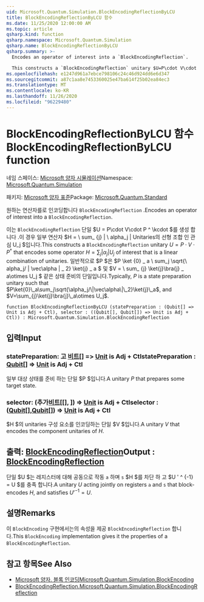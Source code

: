 ```yaml
---
uid: Microsoft.Quantum.Simulation.BlockEncodingReflectionByLCU
title: BlockEncodingReflectionByLCU 함수
ms.date: 11/25/2020 12:00:00 AM
ms.topic: article
qsharp.kind: function
qsharp.namespace: Microsoft.Quantum.Simulation
qsharp.name: BlockEncodingReflectionByLCU
qsharp.summary: >-
  Encodes an operator of interest into a `BlockEncodingReflection`.

  This constructs a `BlockEncodingReflection` unitary $U=P\cdot V\cdot P^\dagger$ that encodes some operator $H=\sum_{j}|\alpha_j|U_j$ of interest that is a linear combination of unitaries. Typically, $P$ is a state preparation unitary such that $P\ket{0}\_a\sum_j\sqrt{\alpha_j/\|\vec\alpha\|\_2}\ket{j}\_a$, and $V=\sum_{j}\ket{j}\bra{j}\_a\otimes U_j$.
ms.openlocfilehash: e1247d961a7ebce798106c24c46d924dd6e6d347
ms.sourcegitcommit: a87c1aa8e7453360025e47ba614f25b02ea84ec3
ms.translationtype: MT
ms.contentlocale: ko-KR
ms.lasthandoff: 11/26/2020
ms.locfileid: "96229480"
---
```

# <a name="blockencodingreflectionbylcu-function"></a><span data-ttu-id="4aac5-102">BlockEncodingReflectionByLCU 함수</span><span class="sxs-lookup"><span data-stu-id="4aac5-102">BlockEncodingReflectionByLCU function</span></span>

<span data-ttu-id="4aac5-103">네임 스페이스: [Microsoft 양자 시뮬레이션](xref:Microsoft.Quantum.Simulation)</span><span class="sxs-lookup"><span data-stu-id="4aac5-103">Namespace: [Microsoft.Quantum.Simulation](xref:Microsoft.Quantum.Simulation)</span></span>

<span data-ttu-id="4aac5-104">패키지: [Microsoft 양자 표준](https://nuget.org/packages/Microsoft.Quantum.Standard)</span><span class="sxs-lookup"><span data-stu-id="4aac5-104">Package: [Microsoft.Quantum.Standard](https://nuget.org/packages/Microsoft.Quantum.Standard)</span></span>


<span data-ttu-id="4aac5-105">원하는 연산자를로 인코딩합니다 `BlockEncodingReflection` .</span><span class="sxs-lookup"><span data-stu-id="4aac5-105">Encodes an operator of interest into a `BlockEncodingReflection`.</span></span>

<span data-ttu-id="4aac5-106">이는 `BlockEncodingReflection` 단일 $U = P\cdot V\cdot P ^ \kcdot $를 생성 합니다 .이 경우 일부 연산자 $H = \ sum_ {j} | \ alpha_j | Unitaries의 선형 조합 인 관심 U_j $입니다.</span><span class="sxs-lookup"><span data-stu-id="4aac5-106">This constructs a `BlockEncodingReflection` unitary $U=P\cdot V\cdot P^\dagger$ that encodes some operator $H=\sum_{j}|\alpha_j|U_j$ of interest that is a linear combination of unitaries.</span></span> <span data-ttu-id="4aac5-107">일반적으로 $P $은 $P \ket {0} \_ a \ sum_j \sqrt{\ alpha_j/ \| \vec\alpha \| \_ 2} \ket{j} \_ a $ 및 $V = \ sum_ {j} \ket{j}\bra{j} \_ a\otimes U_j $ 같은 상태 준비의 단일입니다.</span><span class="sxs-lookup"><span data-stu-id="4aac5-107">Typically, $P$ is a state preparation unitary such that $P\ket{0}\_a\sum_j\sqrt{\alpha_j/\|\vec\alpha\|\_2}\ket{j}\_a$, and $V=\sum_{j}\ket{j}\bra{j}\_a\otimes U_j$.</span></span>

```qsharp
function BlockEncodingReflectionByLCU (statePreparation : (Qubit[] => Unit is Adj + Ctl), selector : ((Qubit[], Qubit[]) => Unit is Adj + Ctl)) : Microsoft.Quantum.Simulation.BlockEncodingReflection
```


## <a name="input"></a><span data-ttu-id="4aac5-108">입력</span><span class="sxs-lookup"><span data-stu-id="4aac5-108">Input</span></span>

### <a name="statepreparation--qubit--unit--is-adj--ctl"></a><span data-ttu-id="4aac5-109">statePreparation: 고 [비트](xref:microsoft.quantum.lang-ref.qubit)[] => [Unit](xref:microsoft.quantum.lang-ref.unit)  is Adj + Ctl</span><span class="sxs-lookup"><span data-stu-id="4aac5-109">statePreparation : [Qubit](xref:microsoft.quantum.lang-ref.qubit)[] => [Unit](xref:microsoft.quantum.lang-ref.unit)  is Adj + Ctl</span></span>

<span data-ttu-id="4aac5-110">일부 대상 상태를 준비 하는 단일 $P $입니다.</span><span class="sxs-lookup"><span data-stu-id="4aac5-110">A unitary $P$ that prepares some target state.</span></span>


### <a name="selector--qubitqubit--unit--is-adj--ctl"></a><span data-ttu-id="4aac5-111">selector: (추가[비트](xref:microsoft.quantum.lang-ref.qubit)[[], [](xref:microsoft.quantum.lang-ref.qubit)]) => [Unit](xref:microsoft.quantum.lang-ref.unit) is Adj + Ctl</span><span class="sxs-lookup"><span data-stu-id="4aac5-111">selector : ([Qubit](xref:microsoft.quantum.lang-ref.qubit)[],[Qubit](xref:microsoft.quantum.lang-ref.qubit)[]) => [Unit](xref:microsoft.quantum.lang-ref.unit)  is Adj + Ctl</span></span>

<span data-ttu-id="4aac5-112">$H $의 unitaries 구성 요소를 인코딩하는 단일 $V $입니다.</span><span class="sxs-lookup"><span data-stu-id="4aac5-112">A unitary $V$ that encodes the component unitaries of $H$.</span></span>



## <a name="output--blockencodingreflection"></a><span data-ttu-id="4aac5-113">출력: [BlockEncodingReflection](xref:Microsoft.Quantum.Simulation.BlockEncodingReflection)</span><span class="sxs-lookup"><span data-stu-id="4aac5-113">Output : [BlockEncodingReflection](xref:Microsoft.Quantum.Simulation.BlockEncodingReflection)</span></span>

<span data-ttu-id="4aac5-114">단일 $U $는 레지스터에 대해 공동으로 작동 `a` 하며 `s` $H $를 차단 하 고 $U ' ^ {-1} = U $를 충족 합니다.</span><span class="sxs-lookup"><span data-stu-id="4aac5-114">A unitary $U$ acting jointly on registers `a` and `s` that block- encodes $H$, and satisfies $U'^{-1} = U$.</span></span>

## <a name="remarks"></a><span data-ttu-id="4aac5-115">설명</span><span class="sxs-lookup"><span data-stu-id="4aac5-115">Remarks</span></span>

<span data-ttu-id="4aac5-116">이 `BlockEncoding` 구현에서는의 속성을 제공 `BlockEncodingReflection` 합니다.</span><span class="sxs-lookup"><span data-stu-id="4aac5-116">This `BlockEncoding` implementation gives it the properties of a `BlockEncodingReflection`.</span></span>

## <a name="see-also"></a><span data-ttu-id="4aac5-117">참고 항목</span><span class="sxs-lookup"><span data-stu-id="4aac5-117">See Also</span></span>

- [<span data-ttu-id="4aac5-118">Microsoft 양자. 블록 인코딩</span><span class="sxs-lookup"><span data-stu-id="4aac5-118">Microsoft.Quantum.Simulation.BlockEncoding</span></span>](xref:Microsoft.Quantum.Simulation.BlockEncoding)
- [<span data-ttu-id="4aac5-119">BlockEncodingReflection.</span><span class="sxs-lookup"><span data-stu-id="4aac5-119">Microsoft.Quantum.Simulation.BlockEncodingReflection</span></span>](xref:Microsoft.Quantum.Simulation.BlockEncodingReflection)